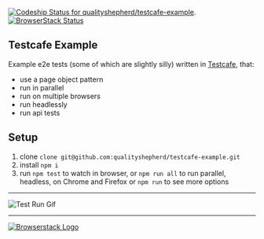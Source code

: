 [![Codeship Status for qualityshepherd/testcafe-example](https://app.codeship.com/projects/833a4d80-7100-0137-f6e1-16b3e657657a/status?branch=master)](https://app.codeship.com/projects/348317). [![BrowserStack Status](https://www.browserstack.com/automate/badge.svg?badge_key=<badge_key>)](https://www.browserstack.com/automate/public-build/WUtHWlIvam5qblFWMjVKSHBKbS9XQT09LS1Fc2JqWXNYNERBMzF2dEJOcjhOcTBnPT0=--d7ff891e1cd08172c8b46b43f25dc4de1a6be4af)


## Testcafe Example
Example e2e tests (some of which are slightly silly) written in [Testcafe](https://github.com/DevExpress/testcafe), that:
- use a page object pattern
- run in parallel
- run on multiple browsers
- run headlessly
- run api tests

## Setup
1. clone `clone git@github.com:qualityshepherd/testcafe-example.git`
2. install `npm i`
3. run `npm test` to watch in browser, or `npm run all` to run parallel, headless, on Chrome and Firefox or `npm run` to see more options

---

![Test Run Gif](https://qualityshepherd.com/screencasts/testrun.gif)

---
[![Browserstack Logo](https://qualityshepherd.com/Browserstack-logo@2x.png)](https://browserstack.com)